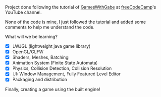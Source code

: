 
Project done following the tutorial of [GamesWithGabe](https://www.youtube.com/channel/UCQP4qSCj1eHMHisDDR4iPzw) at [freeCodeCamp](https://www.youtube.com/watch?v=025QFeZfeyM&ab_channel=freeCodeCamp.org)'s YouTube channel.

None of the code is mine, I just followed the tutorial and added some comments to help me understand the code.

What will we be learning?

- [x] LWJGL (lightweight java game library)
- [x] OpenGL/GLFW
- [x] Shaders, Meshes, Batching
- [x] Animation System (Finite State Automata)
- [x] Physics, Collision Detection, Collision Resolution
- [x] UI: Window Management, Fully Featured Level Editor
- [x] Packaging and distribution 

Finally, creating a game using the built engine! 